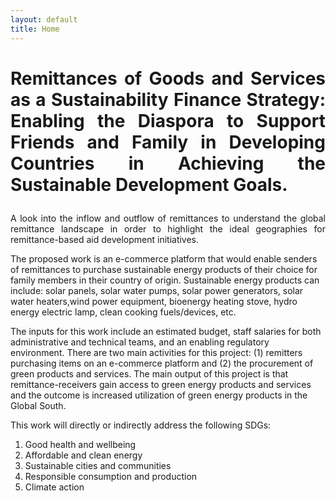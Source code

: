 ```yaml
---
layout: default
title: Home
---
```


# <p align="justify">Remittances of Goods and Services as a Sustainability Finance Strategy: Enabling the Diaspora to Support Friends and Family in Developing Countries in Achieving the Sustainable Development Goals.</p>

<p align="justify">A look into the inflow and outflow of remittances to understand the global remittance landscape in order to highlight the ideal geographies for remittance-based aid development initiatives.

The proposed work is an e-commerce platform that would enable senders of remittances to purchase sustainable energy products of their choice for family members in their country of origin. Sustainable energy products can include: solar panels, solar water pumps, solar power generators, solar water heaters,wind power equipment, bioenergy heating stove, hydro energy electric lamp, clean cooking fuels/devices, etc.

The inputs for this work include an estimated budget, staff salaries for both administrative and technical teams, and an enabling regulatory environment. There are two main activities for this project: (1) remitters purchasing items on an e-commerce platform and (2) the procurement of green products and services. The main output of this project is that remittance-receivers gain access to green energy products and services and the outcome is increased utilization of green energy products in the Global South. </p>

This work will directly or indirectly address the following SDGs:
1. Good health and wellbeing
2. Affordable and clean energy
3. Sustainable cities and communities 
4. Responsible consumption and production
5. Climate action
